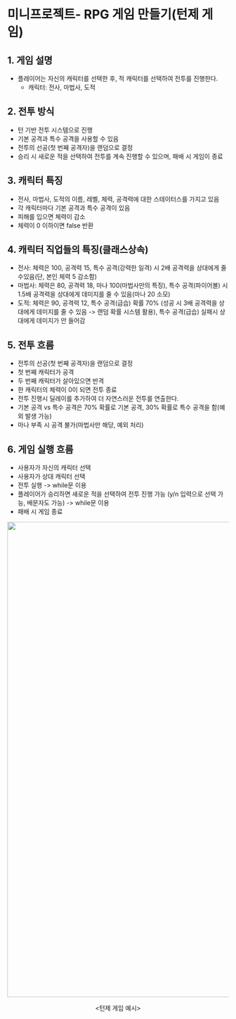 # 미니프로젝트- RPG 게임 만들기(턴제 게임)

## 1. 게임 설명 
+ 플레이어는 자신의 캐릭터를 선택한 후, 적 캐릭터를 선택하여 전투를 진행한다.
    + 캐릭터: 전사, 마법사, 도적

## 2. 전투 방식
+ 턴 기반 전투 시스템으로 진행
+ 기본 공격과 특수 공격을 사용할 수 있음
+ 전투의 선공(첫 번째 공격자)을 랜덤으로 결정
+ 승리 시 새로운 적을 선택하여 전투를 계속 진행할 수 있으며, 패배 시 게임이 종료

## 3. 캐릭터 특징 
+ 전사, 마법사, 도적의 이름, 레벨, 체력, 공격력에 대한 스테이터스를 가지고 있음 
+ 각 캐릭터마다 기본 공격과 특수 공격이 있음 
+ 피해를 입으면 체력이 감소
+ 체력이 0 이하이면 false 반환

## 4. 캐릭터 직업들의 특징(클래스상속)
+ 전사: 체력은 100, 공격력 15, 특수 공격(강력한 일격) 시 2배 공격력을 상대에게 줄 수있음(단, 본인 체력 5 감소함)
+ 마법사: 체력은 80, 공격력 18, 마나 100(마법사만의 특징), 특수 공격(파이어볼) 시 1.5배 공격력을 상대에게 데미지를 줄 수 있음(마나 20 소모)
+ 도적: 체력은 90, 공격력 12, 특수 공격(급습) 확률 70% (성공 시 3배 공격력을 상대에게 데미지를 줄 수 있음 -> 랜덤 확률 시스템 활용), 특수 공격(급습) 실패시 상대에게 데미지가 안 들어감

## 5. 전투 흐름
+ 전투의 선공(첫 번째 공격자)을 랜덤으로 결정
+ 첫 번째 캐릭터가 공격
+ 두 번째 캐릭터가 살아있으면 반격
+ 한 캐릭터의 체력이 0이 되면 전투 종료
+ 전투 진행시 딜레이를 추가하여 더 자연스러운 전투를 연출한다.
+ 기본 공격 vs 특수 공격은 70% 확률로 기본 공격, 30% 확률로 특수 공격을 함(예외 발생 가능)
+ 마나 부족 시 공격 불가(마법사만 해당, 예외 처리)

## 6. 게임 실행 흐름
+ 사용자가 자신의 캐릭터 선택
+ 사용자가 상대 캐릭터 선택
+ 전투 실행 -> while문 이용
+ 플레이어가 승리하면 새로운 적을 선택하여 전투 진행 가능 (y/n 입력으로 선택 가능, 배문자도 가능) -> while문 이용
+ 패배 시 게임 종료

<p align="center"><img width="1920" height="1080" alt="Image" src="https://github.com/user-attachments/assets/ff9838eb-643f-4b60-b921-eee73d6805c1" /></p>
<div style="text-align: center;"><턴제 게임 예시></div>